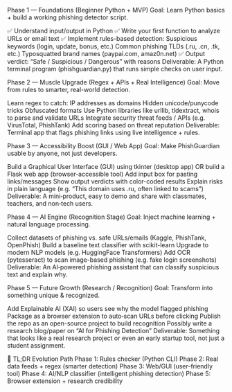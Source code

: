 Phase 1 — Foundations (Beginner Python + MVP)
Goal: Learn Python basics + build a working phishing detector script.

✅ Understand input/output in Python
✅ Write your first function to analyze URLs or email text
✅ Implement rules-based detection:
Suspicious keywords (login, update, bonus, etc.)
Common phishing TLDs (.ru, .cn, .tk, etc.)
Typosquatted brand names (paypai.com, amaz0n.net)
✅ Output verdict: “Safe / Suspicious / Dangerous” with reasons
Deliverable:
A Python terminal program (phishguardian.py) that runs simple checks on user input.

Phase 2 — Muscle Upgrade (Regex + APIs + Real Intelligence)
Goal: Move from rules to smarter, real-world detection.

Learn regex to catch:
IP addresses as domains
Hidden unicode/punycode tricks
Obfuscated formats
Use Python libraries like urllib, tldextract, whois to parse and validate URLs
Integrate security threat feeds / APIs (e.g. VirusTotal, PhishTank)
Add scoring based on threat reputation
Deliverable:
Terminal app that flags phishing links using live intelligence + rules.

Phase 3 — Accessibility Boost (GUI / Web App)
Goal: Make PhishGuardian usable by anyone, not just developers.

Build a Graphical User Interface (GUI) using tkinter (desktop app)
OR build a Flask web app (browser-accessible tool)
Add input box for pasting links/messages
Show output verdicts with color-coded results
Explain risks in plain language (e.g. “This domain uses .ru, often linked to scams”)
Deliverable:
A mini‑product, easy to demo and share with classmates, teachers, and non‑tech users.

Phase 4 — AI Engine (Recognition Stage)
Goal: Inject machine learning + natural language processing.

Collect datasets of phishing vs. safe URLs/emails (Kaggle, PhishTank, OpenPhish)
Build a baseline text classifier with scikit-learn
Upgrade to modern NLP models (e.g. HuggingFace Transformers)
Add OCR (pytesseract) to scan image-based phishing (e.g. fake login screenshots)
Deliverable:
An AI‑powered phishing assistant that can classify suspicious text and explain why.

Phase 5 — Future Growth (Research / Recognition)
Goal: Transform into something unique & recognized.

Add Explainable AI (XAI) so users see why the model flagged phishing
Package as a browser extension to auto‑scan URLs before clicking
Publish the repo as an open-source project to build recognition
Possibly write a research blog/paper on “AI for Phishing Detection”
Deliverable:
Something that looks like a real research project or even an early startup tool, not just a student assignment.

🎯 TL;DR Evolution Path
Phase 1: Rules checker (Python CLI)
Phase 2: Real data feeds + regex (smarter detection)
Phase 3: Web/GUI (user-friendly tool)
Phase 4: AI/NLP classifier (intelligent phishing detection)
Phase 5: Browser extension + research credibility

